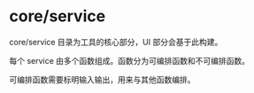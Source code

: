 # core/service

core/service 目录为工具的核心部分，UI 部分会基于此构建。

每个 service 由多个函数组成。函数分为可编排函数和不可编排函数。

可编排函数需要标明输入输出，用来与其他函数编排。

```

```
